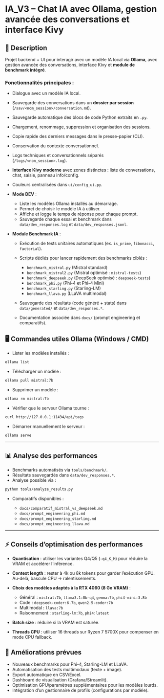 # IA\_V3 – Chat IA avec Ollama, gestion avancée des conversations et interface Kivy

## 📌 Description

Projet backend + UI pour interagir avec un modèle IA local via **Ollama**, avec gestion avancée des conversations, interface Kivy et **module de benchmark intégré**.

### Fonctionnalités principales :

* Dialogue avec un modèle IA local.
* Sauvegarde des conversations dans un **dossier par session** (`/sav/<nom_session>/conversation.md`).
* Sauvegarde automatique des blocs de code Python extraits en `.py`.
* Chargement, renommage, suppression et organisation des sessions.
* Copie rapide des derniers messages dans le presse-papier (CLI).
* Conservation du contexte conversationnel.
* Logs techniques et conversationnels séparés (`/logs/<nom_session>.log`).
* **Interface Kivy moderne** avec zones distinctes : liste de conversations, chat, saisie, panneau info/config.
* Couleurs centralisées dans `ui/config_ui.py`.
* **Mode DEV** :

  * Liste les modèles Ollama installés au démarrage.
  * Permet de choisir le modèle IA à utiliser.
  * Affiche et logge le temps de réponse pour chaque prompt.
  * Sauvegarde chaque essai et benchmark dans `data/dev_responses.log` et `data/dev_responses.jsonl`.
* **Module Benchmark IA** :

  * Exécution de tests unitaires automatiques (ex. `is_prime`, `fibonacci`, `factorial`).
  * Scripts dédiés pour lancer rapidement des benchmarks ciblés :

    * `benchmark_mistral.py` (Mistral standard)
    * `benchmark_mistral2.py` (Mistral optimisé : `mistral-tests`)
    * `benchmark_deepseek.py` (DeepSeek optimisé : `deepseek-tests`)
    * `benchmark_phi.py` (Phi-4 et Phi-4 Mini)
    * `benchmark_starling.py` (Starling-LM)
    * `benchmark_llava.py` (LLaVA multimodal)
  * Sauvegarde des résultats (code généré + stats) dans `data/generated/` et `data/dev_responses.*`.
  * Documentation associée dans `docs/` (prompt engineering et comparatifs).


## 🖥️ Commandes utiles Ollama (Windows / CMD)

* Lister les modèles installés :

```bash
ollama list
```

* Télécharger un modèle :

```bash
ollama pull mistral:7b
```

* Supprimer un modèle :

```bash
ollama rm mistral:7b
```

* Vérifier que le serveur Ollama tourne :

```bash
curl http://127.0.0.1:11434/api/tags
```

* Démarrer manuellement le serveur :

```bash
ollama serve
```

---

## 📊 Analyse des performances

* Benchmarks automatisés via `tools/benchmark/`.
* Résultats sauvegardés dans `data/dev_responses.*`.
* Analyse possible via :

```bash
python tools/analyze_results.py
```

* Comparatifs disponibles :

  * `docs/comparatif_mistral_vs_deepseek.md`
  * `docs/prompt_engineering_phi.md`
  * `docs/prompt_engineering_starling.md`
  * `docs/prompt_engineering_llava.md`

---

## ⚡ Conseils d’optimisation des performances

* **Quantisation** : utiliser les variantes Q4/Q5 (`-q4_K_M`) pour réduire la VRAM et accélérer l’inférence.
* **Context length** : rester à 4k ou 8k tokens pour garder l’exécution GPU. Au-delà, bascule CPU → ralentissements.
* **Choix des modèles adaptés à la RTX 4060 (8 Go VRAM)** :

  * Général : `mistral:7b`, `llama3.1:8b-q4`, `gemma:7b`, `phi4-mini:3.8b`
  * Code : `deepseek-coder:6.7b`, `qwen2.5-coder:7b`
  * Multimodal : `llava:7b`
  * Raisonnement : `starling-lm:7b`, `phi4:latest`
* **Batch size** : réduire si la VRAM est saturée.
* **Threads CPU** : utiliser 16 threads sur Ryzen 7 5700X pour compenser en mode CPU fallback.


## 🔮 Améliorations prévues

* Nouveaux benchmarks pour Phi-4, Starling-LM et LLaVA.
* Automatisation des tests multimodaux (texte + image).
* Export automatique en CSV/Excel.
* Dashboard de visualisation (Grafana/Streamlit).
* Optimisation GPU/paramètres supplémentaires pour les modèles lourds.
* Intégration d’un gestionnaire de profils (configurations par modèle).
